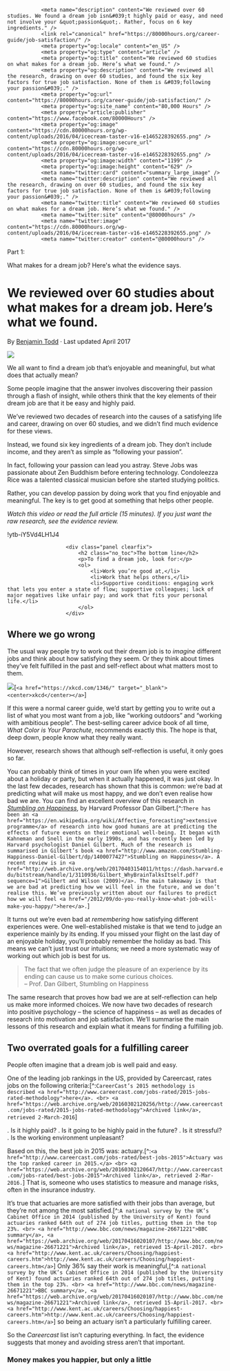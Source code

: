```
           <meta name="description" content="We reviewed over 60 studies. We found a dream job isn&#039;t highly paid or easy, and need not involve your &quot;passion&quot;. Rather, focus on 6 key ingredients." />
           <link rel="canonical" href="https://80000hours.org/career-guide/job-satisfaction/" />
           <meta property="og:locale" content="en_US" />
           <meta property="og:type" content="article" />
           <meta property="og:title" content="We reviewed 60 studies on what makes for a dream job. Here’s what we found." />
           <meta property="og:description" content="We reviewed all the research, drawing on over 60 studies, and found the six key factors for true job satisfaction. None of them is &#039;following your passion&#039;." />
           <meta property="og:url" content="https://80000hours.org/career-guide/job-satisfaction/" />
           <meta property="og:site_name" content="80,000 Hours" />
           <meta property="article:publisher" content="https://www.facebook.com/80000Hours" />
           <meta property="og:image" content="https://cdn.80000hours.org/wp-content/uploads/2016/04/icecream-taster-v16-e1465228392655.png" />
           <meta property="og:image:secure_url" content="https://cdn.80000hours.org/wp-content/uploads/2016/04/icecream-taster-v16-e1465228392655.png" />
           <meta property="og:image:width" content="1199" />
           <meta property="og:image:height" content="629" />
           <meta name="twitter:card" content="summary_large_image" />
           <meta name="twitter:description" content="We reviewed all the research, drawing on over 60 studies, and found the six key factors for true job satisfaction. None of them is &#039;following your passion&#039;." />
           <meta name="twitter:title" content="We reviewed 60 studies on what makes for a dream job. Here’s what we found." />
           <meta name="twitter:site" content="@80000hours" />
           <meta name="twitter:image" content="https://cdn.80000hours.org/wp-content/uploads/2016/04/icecream-taster-v16-e1465228392655.png" />
           <meta name="twitter:creator" content="@80000hours" />
```

Part 1:

What makes for a dream job? Here&#039;s what the evidence says.

# We reviewed over 60 studies about what makes for a dream job. Here&#8217;s what we&nbsp;found.

By <span class="byline author vcard"><a href="https://80000hours.org/author/benjamin-todd/" rel="author" class="fn">Benjamin Todd</a></span> &middot; Last updated <time class="update" datetime="2017-04-07T00:00:00+00:00">April 2017</time>

![](https://cdn.80000hours.org/wp-content/uploads/2016/04/icecream-taster-v16-e1465228392655.png)

We all want to find a dream job that’s enjoyable and meaningful, but what does that actually mean?

Some people imagine that the answer involves discovering their passion through a flash of insight, while others think that the key elements of their dream job are that it be easy and highly paid.

We’ve reviewed two decades of research into the causes of a satisfying life and career, drawing on over 60 studies, and we didn’t find much evidence for these views.

Instead, we found six key ingredients of a dream job. They don’t include income, and they aren’t as simple as “following your passion”.

In fact, following your passion can lead you astray. Steve Jobs was passionate about Zen Buddhism before entering technology. Condoleezza Rice was a talented classical musician before she started studying politics.

Rather, you can develop passion by doing work that you find enjoyable and meaningful. The key is to get good at something that helps other people.

*Watch this video or read the full article (15 minutes). If you just want the raw research, see the evidence review.*

!ytb-iY5Vd4LH1J4

```
                   <div class="panel clearfix">
                       <h2 class="no_toc">The bottom line</h2>
                       <p>To find a dream job, look for:</p>
                       <ol>
                           <li>Work you’re good at,</li>
                           <li>Work that helps others,</li>
                           <li>Supportive conditions: engaging work that lets you enter a state of flow; supportive colleagues; lack of major negatives like unfair pay; and work that fits your personal life.</li>
                       </ol>
                   </div>
```

## Where we go wrong

The usual way people try to work out their dream job is to *imagine* different jobs and think about how satisfying they seem. Or they think about times they’ve felt fulfilled in the past and self-reflect about what matters most to them.

![](https://cdn.80000hours.org/wp-content/uploads/2016/03/xkcd-dream-job.png)[`<a href="https://xkcd.com/1346/" target="_blank"><center>xkcd</center></a>`]

If this were a normal career guide, we’d start by getting you to write out a list of what you most want from a job, like “working outdoors” and “working with ambitious people”. The best-selling career advice book of all time, *What Color is Your Parachute*, recommends exactly this. The hope is that, deep down, people know what they really want.

However, research shows that although self-reflection is useful, it only goes so far.

You can probably think of times in your own life when you were excited about a holiday or party, but when it actually happened, it was just okay. In the last few decades, research has shown that this is common: we’re bad at predicting what will make us most happy, and we don’t even realise how bad we are. You can find an excellent overview of this research in <a href="http://www.amazon.com/Stumbling-Happiness-Daniel-Gilbert/dp/1400077427" target="_blank">*Stumbling on Happiness*</a>, by Harvard Professor Dan Gilbert.[^:`There has been an <a href="https://en.wikipedia.org/wiki/Affective_forecasting">extensive programme</a> of research into how good humans are at predicting the effects of future events on their emotional well-being. It began with Kahneman and Snell in the early 1990s, and has recently been led by Harvard psychologist Daniel Gilbert. Much of the research is summarised in Gilbert’s book <a href="http://www.amazon.com/Stumbling-Happiness-Daniel-Gilbert/dp/1400077427">Stumbling on Happiness</a>. A recent review is in <a href="http://web.archive.org/web/20170403154011/https://dash.harvard.edu/bitstream/handle/1/3110936/Gilbert_WhyBrainTalksItself.pdf?sequence=1">Gilbert and Wilson (2009)</a>. The main takeaway is that we are bad at predicting how we will feel in the future, and we don’t realise this. We’ve previously written about our failures to predict how we will feel <a href="/2012/09/do-you-really-know-what-job-will-make-you-happy/">here</a>.`]

It turns out we’re even bad at *remembering* how satisfying different experiences were. One well-established mistake is that we tend to judge an experience mainly by its ending. If you missed your flight on the last day of an enjoyable holiday, you’ll probably remember the holiday as bad. This means we can’t just trust our intuitions; we need a more systematic way of working out which job is best for us.

> The fact that we often judge the pleasure of an experience by its ending can cause us to make some curious choices.<br />
– Prof. Dan Gilbert, Stumbling on Happiness

The same research that proves how bad we are at self-reflection can help us make more informed choices. We now have two decades of research into positive psychology – the science of happiness – as well as decades of research into motivation and job satisfaction. We’ll summarise the main lessons of this research and explain what it means for finding a fulfilling job.

## Two overrated goals for a fulfilling career

People often imagine that a dream job is well paid and easy.

One of the leading job rankings in the US, provided by Careercast, rates jobs on the following criteria:[^:`CareerCast’s 2015 methodology is described <a href="http://www.careercast.com/jobs-rated/2015-jobs-rated-methodology">here</a>. <br> <a href="https://web.archive.org/web/20160302120256/http://www.careercast.com/jobs-rated/2015-jobs-rated-methodology">Archived link</a>, retrieved 2-March-2016`]

. Is it highly paid?
. Is it going to be highly paid in the future?
. Is it stressful?
. Is the working environment unpleasant?

Based on this, the best job in 2015 was: actuary.[^:`<a href="http://www.careercast.com/jobs-rated/best-jobs-2015">Actuary was the top ranked career in 2015.</a> <br> <a href="https://web.archive.org/web/20160302120647/http://www.careercast.com/jobs-rated/best-jobs-2015">Archived link</a>, retrieved 2-Mar-2016.`] That is, someone who uses statistics to measure and manage risks, often in the insurance industry.

It’s true that actuaries are more satisfied with their jobs than average, but they’re not among the most satisfied.[^:`A national survey by the UK’s Cabinet Office in 2014 (published by the University of Kent) found actuaries ranked 64th out of 274 job titles, putting them in the top 23%. <br> <a href="http://www.bbc.com/news/magazine-26671221">BBC summary</a>, <a href="https://web.archive.org/web/20170416020107/http://www.bbc.com/news/magazine-26671221">Archived link</a>, retrieved 15-April-2017. <br> <a href="http://www.kent.ac.uk/careers/Choosing/happiest-careers.htm">http://www.kent.ac.uk/careers/Choosing/happiest-careers.htm</a>`] Only 36% say their work is meaningful,[^:`A national survey by the UK’s Cabinet Office in 2014 (published by the University of Kent) found actuaries ranked 64th out of 274 job titles, putting them in the top 23%. <br> <a href="http://www.bbc.com/news/magazine-26671221">BBC summary</a>, <a href="https://web.archive.org/web/20170416020107/http://www.bbc.com/news/magazine-26671221">Archived link</a>, retrieved 15-April-2017. <br> <a href="http://www.kent.ac.uk/careers/Choosing/happiest-careers.htm">http://www.kent.ac.uk/careers/Choosing/happiest-careers.htm</a>`] so being an actuary isn’t a particularly fulfilling career.

So the *Careercast* list isn’t capturing everything. In fact, the evidence suggests that money and avoiding stress aren’t that important.

### Money makes you happier, but only a little



